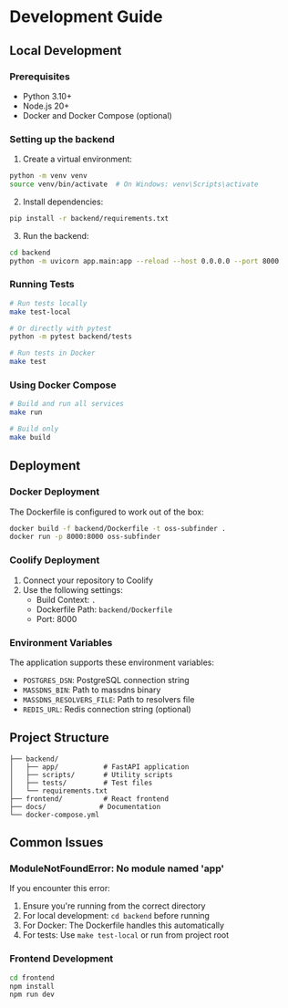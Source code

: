 # Development Guide

## Local Development

### Prerequisites
- Python 3.10+
- Node.js 20+
- Docker and Docker Compose (optional)

### Setting up the backend

1. Create a virtual environment:
```bash
python -m venv venv
source venv/bin/activate  # On Windows: venv\Scripts\activate
```

2. Install dependencies:
```bash
pip install -r backend/requirements.txt
```

3. Run the backend:
```bash
cd backend
python -m uvicorn app.main:app --reload --host 0.0.0.0 --port 8000
```

### Running Tests

```bash
# Run tests locally
make test-local

# Or directly with pytest
python -m pytest backend/tests

# Run tests in Docker
make test
```

### Using Docker Compose

```bash
# Build and run all services
make run

# Build only
make build
```

## Deployment

### Docker Deployment

The Dockerfile is configured to work out of the box:

```bash
docker build -f backend/Dockerfile -t oss-subfinder .
docker run -p 8000:8000 oss-subfinder
```

### Coolify Deployment

1. Connect your repository to Coolify
2. Use the following settings:
   - Build Context: `.`
   - Dockerfile Path: `backend/Dockerfile`
   - Port: 8000

### Environment Variables

The application supports these environment variables:

- `POSTGRES_DSN`: PostgreSQL connection string
- `MASSDNS_BIN`: Path to massdns binary
- `MASSDNS_RESOLVERS_FILE`: Path to resolvers file
- `REDIS_URL`: Redis connection string (optional)

## Project Structure

```
├── backend/
│   ├── app/           # FastAPI application
│   ├── scripts/       # Utility scripts
│   ├── tests/         # Test files
│   └── requirements.txt
├── frontend/          # React frontend
├── docs/             # Documentation
└── docker-compose.yml
```

## Common Issues

### ModuleNotFoundError: No module named 'app'

If you encounter this error:
1. Ensure you're running from the correct directory
2. For local development: `cd backend` before running
3. For Docker: The Dockerfile handles this automatically
4. For tests: Use `make test-local` or run from project root

### Frontend Development

```bash
cd frontend
npm install
npm run dev